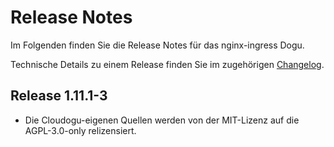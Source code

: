 # Release Notes

Im Folgenden finden Sie die Release Notes für das nginx-ingress Dogu.

Technische Details zu einem Release finden Sie im zugehörigen [Changelog](../../CHANGELOG.md).

## Release 1.11.1-3
* Die Cloudogu-eigenen Quellen werden von der MIT-Lizenz auf die AGPL-3.0-only relizensiert.